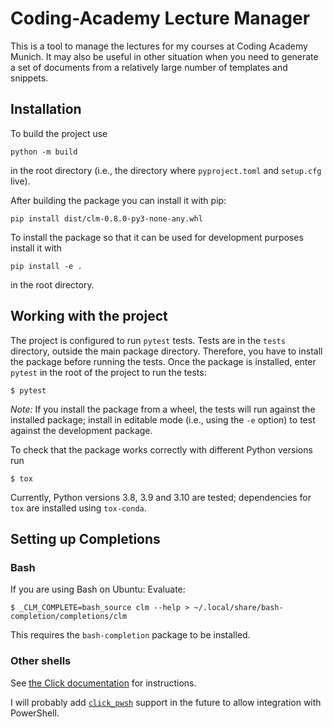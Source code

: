 # Coding-Academy Lecture Manager

This is a tool to manage the lectures for my courses at Coding Academy Munich.
It may also be useful in other situation when you need to generate a set of
documents from a relatively large number of templates and snippets.

## Installation

To build the project use

```shell script
python -m build
```
in the root directory (i.e., the directory where `pyproject.toml` and
`setup.cfg` live).

After building the package you can install it with pip:
```shell script
pip install dist/clm-0.8.0-py3-none-any.whl
```

To install the package so that it can be used for development purposes
install it with
```shell script
pip install -e .
```
in the root directory.

## Working with the project

The project is configured to run `pytest` tests. Tests are in the `tests`
directory, outside the main package directory.  Therefore, you have to install
the package before running the tests. Once the package is installed, enter
`pytest` in the root of the project to run the tests:

```shell script
$ pytest
```

*Note:* If you install the package from a wheel, the tests will run against the
installed package; install in editable mode (i.e., using the `-e` option) to
test against the development package.

To check that the package works correctly with different Python versions run

```shell script
$ tox
```

Currently, Python versions 3.8, 3.9 and 3.10 are tested; dependencies for `tox`
are installed using `tox-conda`.

## Setting up Completions

### Bash

If you are using Bash on Ubuntu: Evaluate:

```shell script
$ _CLM_COMPLETE=bash_source clm --help > ~/.local/share/bash-completion/completions/clm
```

This requires the `bash-completion` package to be installed.

### Other shells

See [the Click
documentation](https://click.palletsprojects.com/en/8.1.x/shell-completion/) for
instructions.

I will probably add
[`click_pwsh`](https://pypi.org/project/click-pwsh/) support
in the future to allow integration with PowerShell.
